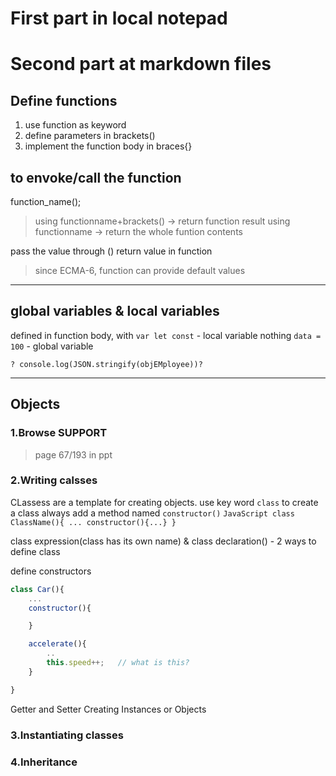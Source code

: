 # First part in local notepad
# Second part at markdown files

## Define functions
1. use function as keyword
2. define parameters in brackets()
3. implement the function body in braces{}

## to envoke/call the function
function_name();
> using functionname+brackets() -> return function result
> using functionname -> return the whole funtion contents


pass the value through ()
return value in function

> since ECMA-6, function can provide default values

---

## global variables & local variables
defined in function body, 
    with `var let const` - local variable 
    nothing `data = 100` - global variable

    ? console.log(JSON.stringify(objEMployee))?


---
## Objects
### 1.Browse SUPPORT
> page 67/193 in ppt
### 2.Writing calsses
CLassess are a template for creating objects.
    use key word `class` to create a class
    always add a method named `constructor()`
    ```JavaScript
    class ClassName(){
        ...
        constructor(){...}
    }
    ```

class expression(class has its own name) & class declaration() - 2 ways to define class

define constructors

```JavaScript
class Car(){
    ...
    constructor(){

    }

    accelerate(){
        ..
        this.speed++;   // what is this?
    }

}
```



Getter and Setter
Creating Instances or Objects

### 3.Instantiating classes

### 4.Inheritance
